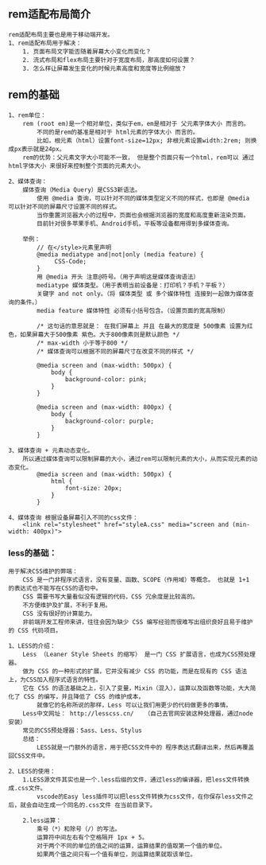 
## rem适配布局简介
    rem适配布局主要也是用于移动端开发。
    1、rem适配布局用于解决：
        1. 页面布局文字能否随着屏幕大小变化而变化？
        2. 流式布局和flex布局主要针对于宽度布局，那高度如何设置？
        3. 怎么样让屏幕发生变化的时候元素高度和宽度等比例缩放？
    

## rem的基础
    1、rem单位：
        rem (root em)是一个相对单位，类似于em，em是相对于 父元素字体大小 而言的。
            不同的是rem的基准是相对于 html元素的字体大小 而言的。
            比如，根元素（html）设置font-size=12px; 非根元素设置width:2rem; 则换成px表示就是24px。
        rem的优势：父元素文字大小可能不一致， 但是整个页面只有一个html，rem可以 通过html字体大小 来很好来控制整个页面的元素大小。

    2、媒体查询：
        媒体查询（Media Query）是CSS3新语法。
            使用 @media 查询，可以针对不同的媒体类型定义不同的样式，也即是 @media 可以针对不同的屏幕尺寸设置不同的样式。
            当你重置浏览器大小的过程中，页面也会根据浏览器的宽度和高度重新渲染页面。
            目前针对很多苹果手机、Android手机，平板等设备都用得到多媒体查询。

        举例：
            // 在</style>元素里声明
            @media mediatype and|not|only (media feature) {
                 CSS-Code;
            }
            用 @media 开头 注意@符号。（用于声明这是媒体查询语法）
            mediatype 媒体类型。（用于表明当前设备是：打印机？手机？平板？）
            关键字 and not only。（将 媒体类型 或 多个媒体特性 连接到一起做为媒体查询的条件。）
            media feature 媒体特性 必须有小括号包含。（设置页面的宽高限制）

            /* 这句话的意思就是： 在我们屏幕上 并且 在最大的宽度是 500像素 设置为红色，如果屏幕大于500像素 紫色。大于800像素则是默认颜色 */
            /* max-width 小于等于800 */
            /* 媒体查询可以根据不同的屏幕尺寸在改变不同的样式 */

            @media screen and (max-width: 500px) {
                body {
                    background-color: pink;
                }
            }

            @media screen and (max-width: 800px) {
                body {
                    background-color: purple;
                }
            }

    3、媒体查询 + 元素动态变化。
        所以通过媒体查询可以限制屏幕的大小，通过rem可以限制元素的大小，从而实现元素的动态变化。
            @media screen and (max-width: 500px) {
                html {
                    font-size: 20px;
                }
            }

    4、媒体查询 根据设备屏幕引入不同的css文件：
        <link rel="stylesheet" href="styleA.css" media="screen and (min-width: 400px)">

### less的基础：
    用于解决CSS维护的弊端：
        CSS 是一门非程序式语言，没有变量、函数、SCOPE（作用域）等概念。 也就是 1+1 的表达式也不能写在CSS的语句中。
        CSS 需要书写大量看似没有逻辑的代码，CSS 冗余度是比较高的。
        不方便维护及扩展，不利于复用。
        CSS 没有很好的计算能力。
        非前端开发工程师来讲，往往会因为缺少 CSS 编写经验而很难写出组织良好且易于维护的 CSS 代码项目。
    
    1、LESS的介绍：
        Less （Leaner Style Sheets 的缩写） 是一门 CSS 扩展语言，也成为CSS预处理器。
        做为 CSS 的一种形式的扩展，它并没有减少 CSS 的功能，而是在现有的 CSS 语法上，为CSS加入程序式语言的特性。
        它在 CSS 的语法基础之上，引入了变量，Mixin（混入），运算以及函数等功能，大大简化了 CSS 的编写，并且降低了 CSS 的维护成本，
            就像它的名称所说的那样，Less 可以让我们用更少的代码做更多的事情。
        Less中文网址： http://lesscss.cn/   （自己去官网安装这种处理器，通过node安装）
        常见的CSS预处理器：Sass、Less、Stylus
        总结：
            LESS就是一门额外的语言，用于把CSS文件中的 程序表达式翻译出来，然后再覆盖回CSS文件中。
    
    2、LESS的使用：
        1.LESS源文件其实也是一个.less后缀的文件，通过less的编译器，把less文件转换成.css文件。
            vscode的Easy less插件可以把less文件转换为css文件，在你保存less文件之后，就会自动生成一个同名的.css文件 在当前目录下。

        2.less运算：
            乘号（*）和除号（/）的写法。
            运算符中间左右有个空格隔开 1px + 5。
            对于两个不同的单位的值之间的运算，运算结果的值取第一个值的单位。
            如果两个值之间只有一个值有单位，则运算结果就取该单位。












